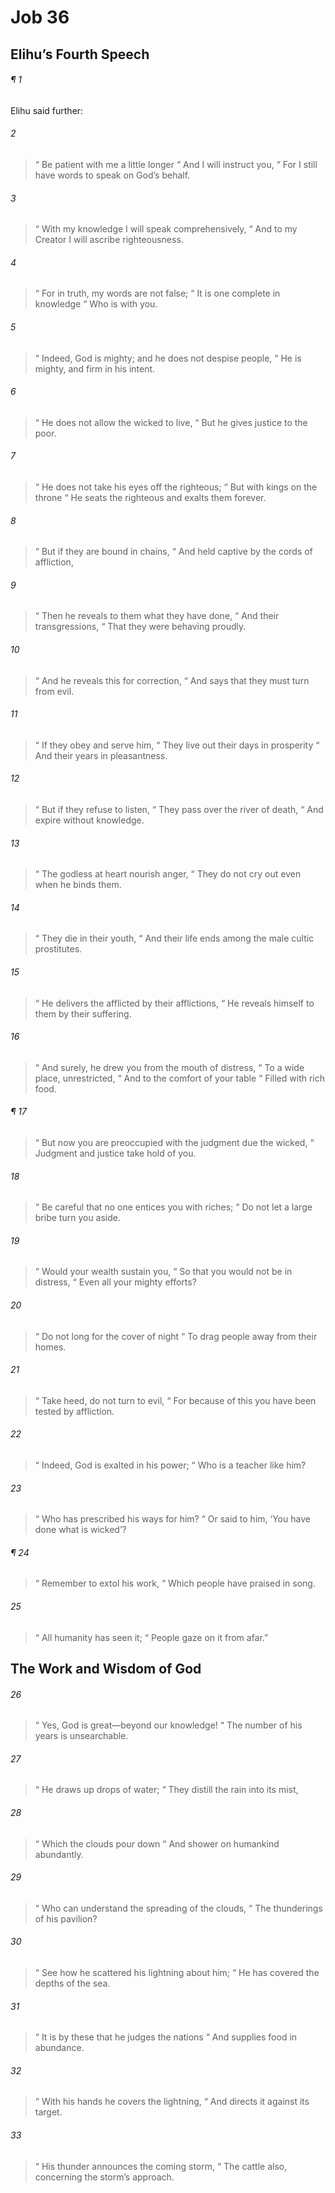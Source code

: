 # Job 36
## Elihu’s Fourth Speech
###### ¶ 1
Elihu said further:
###### 2
>  “ Be patient with me a little longer
>  “ And I will instruct you,
>  “ For I still have words to speak on God’s behalf.
###### 3
>  “ With my knowledge I will speak comprehensively,
>  “ And to my Creator I will ascribe righteousness.
###### 4
>  “ For in truth, my words are not false;
>  “ It is one complete in knowledge
>  “ Who is with you.
###### 5
>  “ Indeed, God is mighty; and he does not despise people,
>  “ He is mighty, and firm in his intent.
###### 6
>  “ He does not allow the wicked to live,
>  “ But he gives justice to the poor.
###### 7
>  “ He does not take his eyes off the righteous;
>  “ But with kings on the throne
>  “ He seats the righteous and exalts them forever.
###### 8
>  “ But if they are bound in chains,
>  “ And held captive by the cords of affliction,
###### 9
>  “ Then he reveals to them what they have done,
>  “ And their transgressions,
>  “ That they were behaving proudly.
###### 10
>  “ And he reveals this for correction,
>  “ And says that they must turn from evil.
###### 11
>  “ If they obey and serve him,
>  “ They live out their days in prosperity
>  “ And their years in pleasantness.
###### 12
>  “ But if they refuse to listen,
>  “ They pass over the river of death,
>  “ And expire without knowledge.
###### 13
>  “ The godless at heart nourish anger,
>  “ They do not cry out even when he binds them.
###### 14
>  “ They die in their youth,
>  “ And their life ends among the male cultic prostitutes.
###### 15
>  “ He delivers the afflicted by their afflictions,
>  “ He reveals himself to them by their suffering.
###### 16
>  “ And surely, he drew you from the mouth of distress,
>  “ To a wide place, unrestricted,
>  “ And to the comfort of your table
>  “ Filled with rich food.
###### ¶ 17
>  “ But now you are preoccupied with the judgment due the wicked,
>  “ Judgment and justice take hold of you.
###### 18
>  “ Be careful that no one entices you with riches;
>  “ Do not let a large bribe turn you aside.
###### 19
>  “ Would your wealth sustain you,
>  “ So that you would not be in distress,
>  “ Even all your mighty efforts?
###### 20
>  “ Do not long for the cover of night
>  “ To drag people away from their homes.
###### 21
>  “ Take heed, do not turn to evil,
>  “ For because of this you have been tested by affliction.
###### 22
>  “ Indeed, God is exalted in his power;
>  “ Who is a teacher like him?
###### 23
>  “ Who has prescribed his ways for him?
>  “ Or said to him, ‘You have done what is wicked’?
###### ¶ 24
>  “ Remember to extol his work,
>  “ Which people have praised in song.
###### 25
>  “ All humanity has seen it;
>  “ People gaze on it from afar.”
## The Work and Wisdom of God
###### 26
>  “ Yes, God is great—beyond our knowledge!
>  “ The number of his years is unsearchable.
###### 27
>  “ He draws up drops of water;
>  “ They distill the rain into its mist,
###### 28
>  “ Which the clouds pour down
>  “ And shower on humankind abundantly.
###### 29
>  “ Who can understand the spreading of the clouds,
>  “ The thunderings of his pavilion?
###### 30
>  “ See how he scattered his lightning about him;
>  “ He has covered the depths of the sea.
###### 31
>  “ It is by these that he judges the nations
>  “ And supplies food in abundance.
###### 32
>  “ With his hands he covers the lightning,
>  “ And directs it against its target.
###### 33
>  “ His thunder announces the coming storm,
>  “ The cattle also, concerning the storm’s approach.

